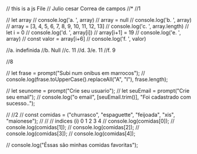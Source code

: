// this is a js File
// Julio cesar Correa de campos
//*
//1

// let array
// console.log('a. ', array)
// array = null
// console.log('b. ', array)
// array = [3, 4, 5, 6, 7, 8, 9, 10, 11, 12, 13]
// console.log('c. ', array.length)
// let i = 0
// console.log('d. ', array[i])
// array[i+1] = 19
// console.log('e. ', array)
// const valor = array[i+6]
// console.log('f. ', valor)

//a. indefinida
//b. Null
//c. 11
//d. 3/e. 11
//f. 9

//8

//  let frase = prompt("Subi num onibus em marrocos");
//  console.log(frase.toUpperCase().replaceAll("A", "I"), frase.length);
 

//  let seunome = prompt("Crie seu usuario");
//  let seuEmail = prompt("Crie seu email");
//  console.log("o email", [seuEmail.trim()], "Foi cadastrado com sucesso..");

//  //2
//  const comidas = ("churrasco", "espaguette", "feijoada", "xis", "maionese");
//  // // indices (i)    0              1            2         3            4
// console.log(comidas[0]); 
// console.log(comidas[1]);
// console.log(comidas[2]);
// console.log(comidas[3]);
// console.log(comidas[4]);

// console.log("Éssas são minhas comidas favoritas");
